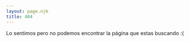 ```yaml
---
layout: page.njk
title: 404
---
```


Lo sentimos pero no podemos encontrar la página que estas buscando :(
